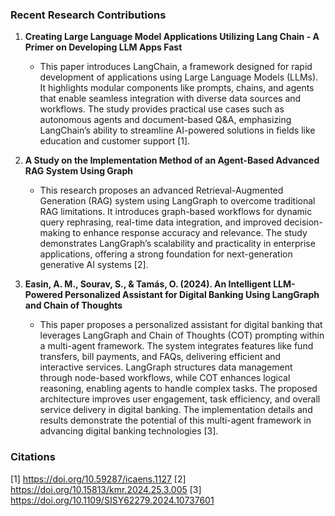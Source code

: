 ### Recent Research Contributions

1. **Creating Large Language Model Applications Utilizing Lang Chain - A Primer on Developing LLM Apps Fast**
    - This paper introduces LangChain, a framework designed for rapid development of applications using Large Language Models (LLMs). It highlights modular components like prompts, chains, and agents that enable seamless integration with diverse data sources and workflows. The study provides practical use cases such as autonomous agents and document-based Q&A, emphasizing LangChain’s ability to streamline AI-powered solutions in fields like education and customer support [1].

2. **A Study on the Implementation Method of an Agent-Based Advanced RAG System Using Graph**
    - This research proposes an advanced Retrieval-Augmented Generation (RAG) system using LangGraph to overcome traditional RAG limitations. It introduces graph-based workflows for dynamic query rephrasing, real-time data integration, and improved decision-making to enhance response accuracy and relevance. The study demonstrates LangGraph’s scalability and practicality in enterprise applications, offering a strong foundation for next-generation generative AI systems [2].

3. **Easin, A. M., Sourav, S., & Tamás, O. (2024). An Intelligent LLM-Powered Personalized Assistant for Digital Banking Using LangGraph and Chain of Thoughts**
    - This paper proposes a personalized assistant for digital banking that leverages LangGraph and Chain of Thoughts (COT) prompting within a multi-agent framework. The system integrates features like fund transfers, bill payments, and FAQs, delivering efficient and interactive services. LangGraph structures data management through node-based workflows, while COT enhances logical reasoning, enabling agents to handle complex tasks. The proposed architecture improves user engagement, task efficiency, and overall service delivery in digital banking. The implementation details and results demonstrate the potential of this multi-agent framework in advancing digital banking technologies [3].

### Citations

[1] https://doi.org/10.59287/icaens.1127
[2] https://doi.org/10.15813/kmr.2024.25.3.005
[3] https://doi.org/10.1109/SISY62279.2024.10737601
